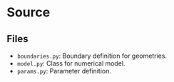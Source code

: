 # Source

## Files

- `boundaries.py`: Boundary definition for geometries. 
- `model.py`: Class for numerical model.
- `params.py`: Parameter definition.